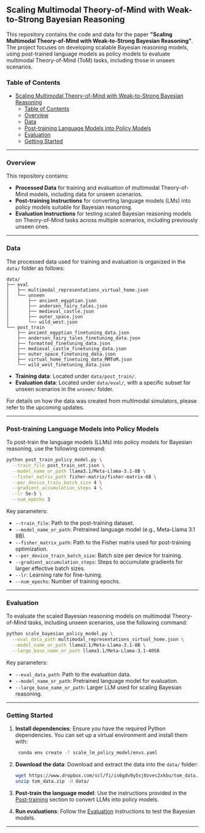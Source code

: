 ## Scaling Multimodal Theory-of-Mind with Weak-to-Strong Bayesian Reasoning

This repository contains the code and data for the paper **"Scaling Multimodal Theory-of-Mind with Weak-to-Strong Bayesian Reasoning"**. The project focuses on developing scalable Bayesian reasoning models, using post-trained language models as policy models to evaluate multimodal Theory-of-Mind (ToM) tasks, including those in unseen scenarios.

### Table of Contents
- [Scaling Multimodal Theory-of-Mind with Weak-to-Strong Bayesian Reasoning](#scaling-multimodal-theory-of-mind-with-weak-to-strong-bayesian-reasoning)
  - [Table of Contents](#table-of-contents)
  - [Overview](#overview)
  - [Data](#data)
  - [Post-training Language Models into Policy Models](#post-training-language-models-into-policy-models)
  - [Evaluation](#evaluation)
  - [Getting Started](#getting-started)

---

### Overview

This repository contains:
- **Processed Data** for training and evaluation of multimodal Theory-of-Mind models, including data for unseen scenarios.
- **Post-training Instructions** for converting language models (LMs) into policy models suitable for Bayesian reasoning.
- **Evaluation Instructions** for testing scaled Bayesian reasoning models on Theory-of-Mind tasks across multiple scenarios, including previously unseen ones.

---

### Data

The processed data used for training and evaluation is organized in the `data/` folder as follows:

```
data/
├── eval
│   ├── multimodal_representations_virtual_home.json
│   └── unseen
│       ├── ancient_egyptian.json
│       ├── andersen_fairy_tales.json
│       ├── medieval_castle.json
│       ├── outer_space.json
│       └── wild_west.json
└── post_train
    ├── ancient_egyptian_finetuning_data.json
    ├── andersen_fairy_tales_finetuning_data.json
    ├── formatted_finetuning_data.json
    ├── medieval_castle_finetuning_data.json
    ├── outer_space_finetuning_data.json
    ├── virtual_home_finetuing_data_MMToM.json
    └── wild_west_finetuning_data.json
```

- **Training data**: Located under `data/post_train/`.
- **Evaluation data**: Located under `data/eval/`, with a specific subset for unseen scenarios in the `unseen/` folder.

For details on how the data was created from multimodal simulators, please refer to the upcoming updates.

---

### Post-training Language Models into Policy Models

To post-train the language models (LLMs) into policy models for Bayesian reasoning, use the following command:

```bash
python post_train_policy_model.py \
  --train_file post_train_set.json \
  --model_name_or_path llama3.1/Meta-Llama-3.1-8B \
  --fisher_matrix_path fisher-matrix/fisher-matrix-6B \
  --per_device_train_batch_size 4 \
  --gradient_accumulation_steps 4 \
  --lr 5e-5 \
  --num_epochs 3
```

Key parameters:
- `--train_file`: Path to the post-training dataset.
- `--model_name_or_path`: Pretrained language model (e.g., Meta-Llama 3.1 8B).
- `--fisher_matrix_path`: Path to the Fisher matrix used for post-training optimization.
- `--per_device_train_batch_size`: Batch size per device for training.
- `--gradient_accumulation_steps`: Steps to accumulate gradients for larger effective batch sizes.
- `--lr`: Learning rate for fine-tuning.
- `--num_epochs`: Number of training epochs.

---

### Evaluation

To evaluate the scaled Bayesian reasoning models on multimodal Theory-of-Mind tasks, including unseen scenarios, use the following command:

```bash
python scale_bayesian_policy_model.py \
  --eval_data_path multimodal_representations_virtual_home.json \
  --model_name_or_path llama3.1/Meta-Llama-3.1-8B \
  --large_base_name_or_path llama3.1/Meta-Llama-3.1-405B
```

Key parameters:
- `--eval_data_path`: Path to the evaluation data.
- `--model_name_or_path`: Pretrained language model for evaluation.
- `--large_base_name_or_path`: Larger LLM used for scaling Bayesian reasoning.

---

### Getting Started

1. **Install dependencies**:
   Ensure you have the required Python dependencies. You can set up a virtual environment and install them with:
   ```bash
    conda env create -f scale_lm_policy_model/envs.yaml
   ```

2. **Download the data**:
   Download and extract the data into the `data/` folder:
   ```bash
   wget https://www.dropbox.com/scl/fi/is6gdv9y5sj0zvec2xkbu/tom_data.zip?dl=1 -O tom_data.zip
   unzip tom_data.zip -d data/
   ```

3. **Post-train the language model**:
   Use the instructions provided in the [Post-training](#post-training-language-models-into-policy-models) section to convert LLMs into policy models.

4. **Run evaluations**:
   Follow the [Evaluation](#evaluation) instructions to test the Bayesian models.

---